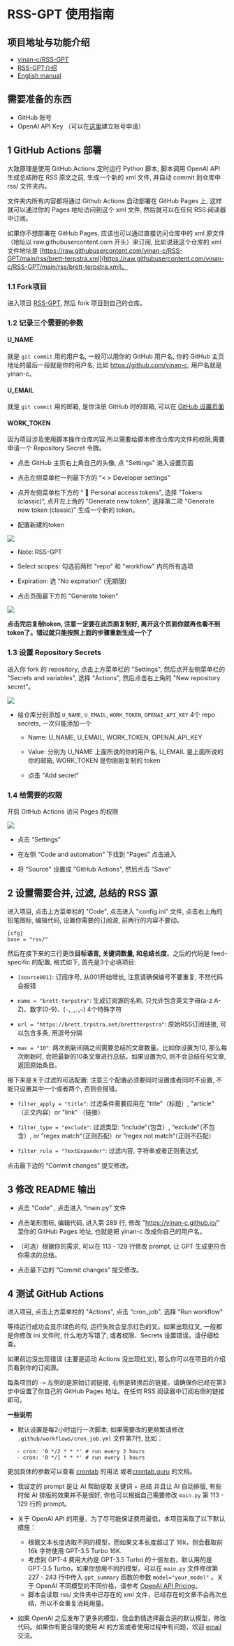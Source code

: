 # RSS-GPT 使用指南

## 项目地址与功能介绍

- [yinan-c/RSS-GPT](https://github.com/yinan-c/RSS-GPT)
- [RSS-GPT介绍](https://yinan-c.github.io/rss-gpt.html)
- [English manual](https://yinan-c.github.io/rss-gpt-manual-en.html)

## 需要准备的东西

- GitHub 账号
- OpenAI API Key （可以在[这里](https://platform.openai.com/account/api-keys)建立账号申请）

## 1 GitHub Actions 部署

大致原理是使用 GitHub Actions 定时运行 Python 脚本, 脚本调用 OpenAI API 生成总结附在 RSS 原文之前, 生成一个新的 xml 文件, 并自动 commit 到仓库中 rss/ 文件夹内。

文件夹内所有内容都将通过 Github Actions 自动部署在 GitHub Pages 上, 这样就可以通过你的 Pages 地址访问到这个 xml 文件, 然后就可以在任何 RSS 阅读器中订阅。

如果你不想部署在 GitHub Pages, 应该也可以通过直接访问仓库中的 xml 原文件（地址以 raw.githubusercontent.com 开头）来订阅, 比如说我这个仓库的 xml 文件地址是 [https://raw.githubusercontent.com/yinan-c/RSS-GPT/main/rss/brett-terpstra.xml](https://raw.githubusercontent.com/yinan-c/RSS-GPT/main/rss/brett-terpstra.xml)。

### 1.1 Fork项目

进入项目 [RSS-GPT](https://github.com/yinan-c/RSS-GPT), 然后 fork 项目到自己的仓库。

### 1.2 记录三个需要的参数

#### U_NAME

就是 `git commit` 用的用户名, 一般可以用你的 GitHub 用户名, 你的 GitHub 主页地址的最后一段就是你的用户名, 比如 https://github.com/yinan-c, 用户名就是 yinan-c。

#### U_EMAIL 

就是 `git commit` 用的邮箱, 是你注册 GitHub 时的邮箱, 可以在 [GitHub 设置页面](https://github.com/settings/emails)

#### WORK_TOKEN

因为项目涉及使用脚本操作仓库内容,所以需要给脚本修改仓库内文件的权限,需要申请一个 Repository Secret 令牌。

- 点击 GitHub 主页右上角自己的头像, 点 "Settings" 进入设置页面

- 点击左侧菜单栏一列最下方的 “< > Developer settings" 

- 点开左侧菜单栏下方的 “ 🔑 Personal access tokens", 选择 ”Tokens (classic)“, 点开左上角的 "Generate new token", 选择第二项 "Generate new token (classic)" 生成一个新的 token。

- 配置新建的token

![](pics/token-set.png)

   - Note: RSS-GPT
   
   - Select scopes: 勾选前两栏 "repo" 和 "workflow" 内的所有选项
   
   - Expiration: 选 "No expiration" (无期限)
   
   - 点击页面最下方的 "Generate token"

![](pics/token-copy.png)

**点击完后复制token, 注意一定要在此页面复制好, 离开这个页面你就再也看不到token了。错过就只能按照上面的步骤重新生成一个了**

### 1.3 设置 Repository Secrets

进入你 fork 的 repository, 点击上方菜单栏的 "Settings", 然后点开左侧菜单栏的 "Secrets and variables", 选择 "Actions", 然后点击右上角的 "New repository secret"。

![](pics/secrets.png)

- 给仓库分别添加 `U_NAME`, `U_EMAIL`, `WORK_TOKEN`, `OPENAI_API_KEY` 4个 repo secrets, 一次只能添加一个

  - Name: U_NAME, U_EMAIL, WORK_TOKEN, OPENAI_API_KEY
  
  - Value: 分别为 U_NAME 上面所说的你的用户名, U_EMAIL 是上面所说的你的邮箱, WORK_TOKEN 是你刚刚复制的 token
  
  - 点击 “Add secret“
  

### 1.4 给需要的权限

开启 GitHub Actions 访问 Pages 的权限

![](pics/pages.png)

  - 点击 “Settings” 
  
  - 在左侧 “Code and automation” 下找到 “Pages” 点击进入
  
  - 将 “Source" 设置成 "GitHub Actions", 然后点击 “Save”

## 2 设置需要合并, 过滤, 总结的 RSS 源

进入项目, 点击上方菜单栏的 "Code", 点击进入 "config.ini" 文件, 点击右上角的铅笔图标, 编辑代码, 设置你需要的订阅源, 前两行的内容不要动。

```
[cfg]
base = "rss/"
```

然后在接下来的三行更改**目标语言, 关键词数量, 和总结长度**。之后的代码是 feed-specific 的配置, 格式如下, 首先是3个必填项目:

- `[source001]`: 订阅序号, 从001开始增长, 注意请确保编号不要重复, 不然代码会报错

- `name = "brett-terpstra"`: 生成订阅源的名称, 只允许包含英文字母(a-z A-Z)、数字(0-9)、(`-`,`_`,`.`,`~`) 4个特殊字符

- `url = "https://brett.trpstra.net/brettterpstra"`: 原始RSS订阅链接, 可以包含多条, 用逗号分隔

- `max = "10"`: 两次刷新间隔之间需要总结的文章数量。比如你设置为10, 那么每次刷新时, 会把最新的10条文章进行总结。如果设置为0, 则不会总结任何文章, 返回原始条目。

接下来是关于过滤的可选配置: 注意三个配置必须要同时设置或者同时不设置, 不能只设置其中一个或者两个, 否则会报错。

- `filter_apply = "title"`: 过滤条件需要应用在 "title"（标题）, "article" （正文内容）or "link" （链接）
- `filter_type = "exclude"`: 过滤类型: ”include“（包含）,  “exclude“（不包含）, or ”regex match“（正则匹配）or ”regex not match“（正则不匹配）

- `filter_rule = "TextExpander"`: 过滤内容, 字符串或者正则表达式

点击最下边的 “Commit changes” 提交修改。

## 3 修改 README 输出

- 点击 “Code” , 点击进入 “main.py" 文件

- 点击笔形图标, 编辑代码, 进入第 289 行,  修改 "https://yinan-c.github.io/" 至你的 GitHub Pages 地址, 也就是把 yinan-c 改成你自己的用户名。
   
- （可选）根据你的需求, 可以在 113 - 129 行修改 prompt, 让 GPT 生成更符合你需求的总结。

- 点击最下边的 “Commit changes” 提交修改。

## 4 测试 GitHub Actions

进入项目, 点击上方菜单栏的 "Actions", 点击 “cron_job", 选择 “Run workflow"

等待运行成功会显示绿色的勾, 运行失败会显示红色的叉。如果出现红叉, 一般都是你修改 ini 文件时, 什么地方写错了, 或者权限、Secrets 设置错误。请仔细检查。

如果前边没出现错误 (主要是运动 Actions 没出现红叉), 那么你可以在项目的介绍页看到你的订阅源。

每条项目的 `->` 左侧的是原始订阅链接, 右侧是转换后的链接。请确保你已经在第3步中设置了你自己的 GitHub Pages 地址。在任何 RSS 阅读器中订阅右侧的链接即可。

**一些说明**

- 默认设置是每2小时运行一次脚本, 如果需要改的更频繁请修改 `.github/workflows/cron_job.yml` 文件第7行, 比如：

```
   - cron: '0 */2 * * *' # run every 2 hours
   - cron: '0 */1 * * *' # run every 1 hours
```
更加具体的参数可以查看 [crontab](https://docs.github.com/en/actions/using-workflows/events-that-trigger-workflows#schedule) 的用法 或者[crontab.guru](https://crontab.guru/) 的文档。

- 我设定的 prompt 是让 AI 帮助提取 关键词 + 总结 并且让 AI 自动排版, 有些时候 AI 排版的效果并不是很好, 你也可以根据自己需要修改 `main.py` 第 113 - 129 行的 prompt。

- 关于 OpenAI API 的用量，为了尽可能保证费用最低，本项目采取了以下默认措施：
  - 根据文本长度选取不同的模型，而如果文本长度超过了 16k，则会截取前 16k 字符使用 GPT-3.5 Turbo 16K.
  - 考虑到 GPT-4 费用大约是 GPT-3.5 Turbo 的十倍左右，默认用的是 GPT-3.5 Turbo，如果你想用不同的模型，可以在 `main.py` 文件修改第 227 - 243 行中传入 `gpt_summary` 函数的参数 `model="your_model"` 。关于 OpenAI 不同模型的不同价格，请参考 [OpenAI API Pricing](https://openai.com/pricing/)。
  - 脚本会读取 rss/ 文件夹中已存在的 xml 文件，已经存在的文章不会再次总结，所以不会重复消耗用量。

- 如果 OpenAI 之后发布了更多的模型，我会酌情选择最合适的默认模型，修改代码。如果你有更合理的使用 AI 的方案或者使用过程中有问题，欢迎 [email](mailto://yinan.email@gmail.com) 交流。
